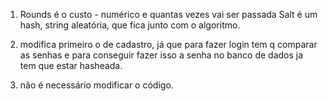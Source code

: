 1) Rounds é o custo - numérico e quantas vezes vai ser passada
Salt é um hash, string aleatória, que fica junto com o algoritmo.

2) modifica primeiro o de cadastro, já que para fazer login tem q comparar as senhas e para conseguir fazer isso a senha no banco de dados ja tem que estar hasheada.

3) não é necessário modificar o código.




